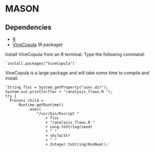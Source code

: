 # MASON

## Dependencies

* [R](http://archive.linux.duke.edu/cran/)
* [VineCopula](https://cran.r-project.org/web/packages/VineCopula/index.html) (R package)

Install VineCopula from an R terminal. Type the following command:

    `install.packages("VineCopula")`

VineCopula is a large package and will take some time to compile and install.



    `String floc = System.getProperty("user.dir");
    System.out.println(floc + "/analysis_flows.R ");
    try {
      Process child =
          Runtime.getRuntime()
              .exec(
                  "/usr/bin/Rscript "
                      + floc
                      + "/analysis_flows.R "
                      + Long.toString(seed)
                      + " "
                      + shifacStr
                      + " "
                      + Integer.toString(RunNum));`
